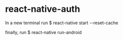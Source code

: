 # react-native-auth
In a new terminal run
$ react-native start --reset-cache

finally, run
$ react-native run-android
